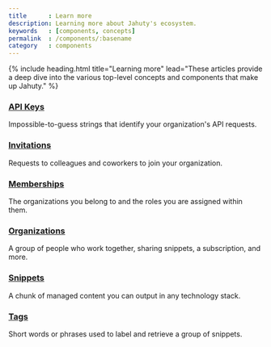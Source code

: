 ```yaml
---
title      : Learn more
description: Learning more about Jahuty's ecosystem.
keywords   : [components, concepts]
permalink  : /components/:basename
category   : components
---
```


{% include heading.html title="Learning more" lead="These articles provide a deep dive into the various top-level concepts and components that make up Jahuty." %}

<div class="row">
  <div class="col-md-6 px-4 pb-4">
    <h3>
      <a class="stretched-link" href="{% link components/api-keys.md %}"><i class="fas fa-key me-2"></i> API Keys</a>
    </h3>
    <p>
      Impossible-to-guess strings that identify your organization's API requests.
    </p>
  </div>
  <div class="col-md-6 px-4 pb-4">
    <h3>
      <a class="stretched-link" href="{% link components/invitations.md %}"><i class="fas fa-envelope me-2"></i> Invitations</a>
    </h3>
    <p>
      Requests to colleagues and coworkers to join your organization.
    </p>
  </div>
  <div class="col-md-6 px-4 pb-4">
    <h3>
      <a class="stretched-link" href="{% link components/memberships.md %}"><i class="fas fa-id-badge me-2"></i> Memberships</a>
    </h3>
    <p>
      The organizations you belong to and the roles you are assigned within them.
    </p>
  </div>
  <div class="col-md-6 px-4 pb-4">
    <h3>
      <a class="stretched-link" href="{% link components/organizations.md %}"><i class="fas fa-users me-2"></i> Organizations</a>
    </h3>
    <p>
      A group of people who work together, sharing snippets, a subscription, and more.
    </p>
  </div>
  <div class="col-md-6 px-4 pb-4">
    <h3>
      <a class="stretched-link" href="{% link components/snippets.md %}"><i class="fas fa-file me-2"></i> Snippets</a>
    </h3>
    <p>
      A chunk of managed content you can output in any technology stack.
    </p>
  </div>
  <div class="col-md-6 px-4 pb-4">
    <h3>
      <a class="stretched-link" href="{% link components/tags.md %}"><i class="fas fa-tag me-2"></i> Tags</a>
    </h3>
    <p>
      Short words or phrases used to label and retrieve a group of snippets.
    </p>
  </div>
</div>
